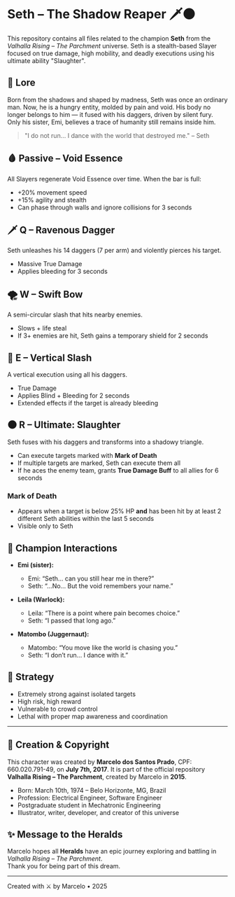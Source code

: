 # Seth – The Shadow Reaper 🗡️🌑

This repository contains all files related to the champion **Seth** from the *Valhalla Rising – The Parchment* universe. Seth is a stealth-based Slayer focused on true damage, high mobility, and deadly executions using his ultimate ability "Slaughter".

## 📜 Lore
Born from the shadows and shaped by madness, Seth was once an ordinary man. Now, he is a hungry entity, molded by pain and void. His body no longer belongs to him — it fused with his daggers, driven by silent fury. Only his sister, Emi, believes a trace of humanity still remains inside him.

> "I do not run... I dance with the world that destroyed me." – Seth

## 🩸 Passive – Void Essence
All Slayers regenerate Void Essence over time. When the bar is full:
- +20% movement speed
- +15% agility and stealth
- Can phase through walls and ignore collisions for 3 seconds

## 🗡️ Q – Ravenous Dagger
Seth unleashes his 14 daggers (7 per arm) and violently pierces his target.
- Massive True Damage
- Applies bleeding for 3 seconds

## 🌪️ W – Swift Bow
A semi-circular slash that hits nearby enemies.
- Slows + life steal
- If 3+ enemies are hit, Seth gains a temporary shield for 2 seconds

## 🔪 E – Vertical Slash
A vertical execution using all his daggers.
- True Damage
- Applies Blind + Bleeding for 2 seconds
- Extended effects if the target is already bleeding

## 🌑 R – Ultimate: Slaughter
Seth fuses with his daggers and transforms into a shadowy triangle.
- Can execute targets marked with **Mark of Death**
- If multiple targets are marked, Seth can execute them all
- If he aces the enemy team, grants **True Damage Buff** to all allies for 6 seconds

### Mark of Death
- Appears when a target is below 25% HP **and** has been hit by at least 2 different Seth abilities within the last 5 seconds
- Visible only to Seth

## 💬 Champion Interactions
- **Emi (sister):**
  - Emi: “Seth... can you still hear me in there?”
  - Seth: “...No... But the void remembers your name.”

- **Leila (Warlock):**
  - Leila: “There is a point where pain becomes choice.”
  - Seth: “I passed that long ago.”

- **Matombo (Juggernaut):**
  - Matombo: “You move like the world is chasing you.”
  - Seth: “I don’t run... I dance with it.”

## 🧠 Strategy
- Extremely strong against isolated targets
- High risk, high reward
- Vulnerable to crowd control
- Lethal with proper map awareness and coordination

---

## 📌 Creation & Copyright
This character was created by **Marcelo dos Santos Prado**, CPF: 660.020.791-49, on **July 7th, 2017**.
It is part of the official repository **Valhalla Rising – The Parchment**, created by Marcelo in **2015**.

- Born: March 10th, 1974 – Belo Horizonte, MG, Brazil  
- Profession: Electrical Engineer, Software Engineer  
- Postgraduate student in Mechatronic Engineering  
- Illustrator, writer, developer, and creator of this universe

## ✨ Message to the Heralds
Marcelo hopes all **Heralds** have an epic journey exploring and battling in *Valhalla Rising – The Parchment*.  
Thank you for being part of this dream.

---
Created with ⚔️ by Marcelo • 2025